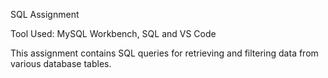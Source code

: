 SQL Assignment

Tool Used: MySQL Workbench, SQL and VS Code

This assignment contains SQL queries for retrieving and filtering data from various database tables.

